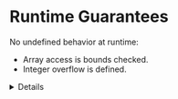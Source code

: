 # Runtime Guarantees

No undefined behavior at runtime:

* Array access is bounds checked.
* Integer overflow is defined.

<details>

Key points:

* Integer overflow is defined via a compile-time flag. The options are
  either a panic (a controlled crash of the program) or wrap-around
  semantics. By default, you get panics in debug mode (`cargo build`)
  and wrap-around in release mode (`cargo build --release`).
  
  * In C, If arithmetic on an 'int' type (for example) overflows, the result is undefined. One example is that "INT_MAX+1" is not guaranteed to be INT_MIN [[1]](http://blog.llvm.org/2011/05/what-every-c-programmer-should-know.html).

* Bounds checking cannot be disabled with a compiler flag. It can also
  not be disabled directly with the `unsafe` keyword. However,
  `unsafe` allows you to call functions such as `slice::get_unchecked`
  which does not do bounds checking.

</details>
